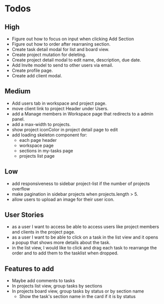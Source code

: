# Todos

## High

- Figure out how to focus on input when clicking Add Section
- Figure out how to order after rearraning section.
- Create task detail modal for list and board view.
- Create project mutation for deleting.
- Create project detail modal to edit name, description, due date.
- Add Invite model to send to other users via email.
- Create profile page.
- Create add client modal.

## Medium

- Add users tab in workspace and project page.
- move client link to project Header under Users.
- add a Manage members in Workspace page that redirects to a admin panel.
- add a max-width to projects.
- show project iconColor in project detail page to edit
- add loading skeleton component for:
  - each page header
  - workspace page
  - sections in my-tasks page
  - projects list page

## Low

- add responsiveness to sidebar project-list if the number of projects overflow
- make pagination in sidebar projects when projects.length > 5.
- allow users to upload an image for their user icon.

## User Stories

- as a user I want to access be able to access users like project members and clients in the project page.
- as a user I want to be able to click on a task in the list view and it opens a popup that shows more details about the task.
- in the list view, I would like to click and drag each task to rearrange the order and to add them to the tasklist when dropped.

## Features to add

- Maybe add comments to tasks
- In projects list view, group tasks by sections
- In projects board view, group tasks by status or by section name
  - Show the task's section name in the card if it is by status
